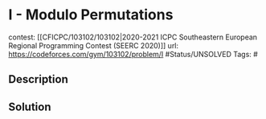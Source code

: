 # I - Modulo Permutations

contest: [[CFICPC/103102/103102|2020-2021 ICPC Southeastern European Regional Programming Contest (SEERC 2020)]]
url: https://codeforces.com/gym/103102/problem/I
#Status/UNSOLVED
Tags: #

## Description

## Solution

